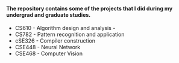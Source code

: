 #### The repository contains some of the projects that I did during my undergrad and graduate studies.

- CS610 - Algorithm design and analysis - 
- CS782 - Pattern recognition and application
- cSE326 - Compiler construction
- CSE448 - Neural Network
- CSE468 - Computer Vision
